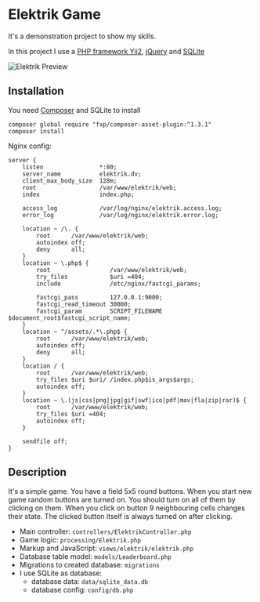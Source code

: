 Elektrik Game
============================

It's a demonstration project to show my skills.

In this project I use a [PHP framework Yii2](https://www.yiiframework.com/), [jQuery](https://jquery.com/) and [SQLite](https://www.sqlite.org/index.html)


![Elektrik Preview](https://repository-images.githubusercontent.com/107301853/549b9700-3dd6-11ea-986f-78dedc09b0a4)


Installation
------------

You need [Composer](https://getcomposer.org/download/) and SQLite to install

~~~
composer global require "fxp/composer-asset-plugin:^1.3.1"
composer install
~~~

Nginx config:

~~~
server {
    listen                *:80;
    server_name           elektrik.dv;
    client_max_body_size  128m;
    root                  /var/www/elektrik/web;
    index                 index.php;
    
    access_log            /var/log/nginx/elektrik.access.log;
    error_log             /var/log/nginx/elektrik.error.log;
    
    location ~ /\. {
        root      /var/www/elektrik/web;
        autoindex off;
        deny      all;
    }
    location ~ \.php$ {
        root                 /var/www/elektrik/web;
        try_files            $uri =404;
        include              /etc/nginx/fastcgi_params;
        
        fastcgi_pass         127.0.0.1:9000;
        fastcgi_read_timeout 30000;
        fastcgi_param        SCRIPT_FILENAME $document_root$fastcgi_script_name;
    }
    location ~ ^/assets/.*\.php$ {
        root      /var/www/elektrik/web;
        autoindex off;
        deny      all;
    }
    location / {
        root      /var/www/elektrik/web;
        try_files $uri $uri/ /index.php$is_args$args;
        autoindex off;
    }
    location ~ \.(js|css|png|jpg|gif|swf|ico|pdf|mov|fla|zip|rar)$ {
        root      /var/www/elektrik/web;
        try_files $uri =404;
        autoindex off;
    }
    
    sendfile off;
}
~~~

Description
-------

It's a simple game. You have a field 5x5 round buttons. When you start new game random buttons are turned on. You should turn on all of them by clicking on them. When you click on button 9 neighbouring cells changes their state. The clicked button itself is always turned on after clicking.

- Main controller: `controllers/ElektrikController.php`
- Game logic: `processing/Elektrik.php`
- Markup and JavaScript: `views/elektrik/elektrik.php`
- Database table model: `models/Leaderboard.php`
- Migrations to created database: `migrations`
- I use SQLite as database:
    - database data: `data/sqlite_data.db`
    - database config: `config/db.php`
